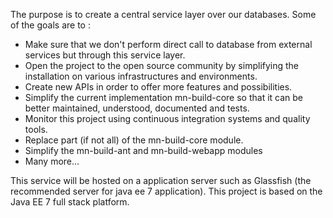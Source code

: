 The purpose is to create a central service layer over our databases. Some of the goals are to :
- Make sure that we don't perform direct call to database from external services but through this service layer.
- Open the project to the open source community by simplifying the installation on various infrastructures and environments.
- Create new APIs in order to offer more features and possibilities.
- Simplify the current implementation mn-build-core so that it can be better maintained, understood, documented and tests.
- Monitor this project using continuous integration systems and quality tools.
- Replace part (if not all) of the mn-build-core module.
- Simplify the mn-build-ant and mn-build-webapp modules
- Many more...

This service will be hosted on a application server such as Glassfish (the recommended server for java ee 7 application).
This project is based on the Java EE 7 full stack platform.